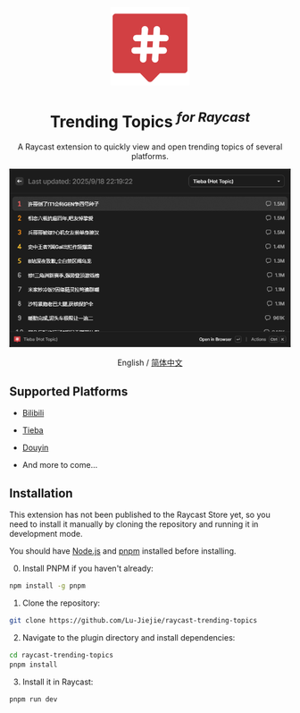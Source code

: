 <p align="center">
  <img src="./assets/icon@dark.png" alt="Recent Projects Icon" height="140">
</p>

<h1 align="center">
Trending Topics <sup><em>for Raycast</em></sup>
</h1>

<p align="center">
A Raycast extension to quickly view and open trending topics of several platforms.
</p>
<img width="862" src="./metadata/trending-topics-1.png">

<p align="center">
  English / <a href="./README.md">简体中文</a>
</p>

## Supported Platforms

- [Bilibili](https://www.bilibili.com/)
- [Tieba](https://tieba.baidu.com/)
- [Douyin](https://www.douyin.com/)

- And more to come...

## Installation

This extension has not been published to the Raycast Store yet, so you need to install it manually by cloning the repository and running it in development mode.

You should have [Node.js](https://nodejs.org/en/download/) and [pnpm](https://pnpm.io/installation) installed before installing.

0. Install PNPM if you haven't already:
```bash
npm install -g pnpm
```

1. Clone the repository:
```bash
git clone https://github.com/Lu-Jiejie/raycast-trending-topics
```

2. Navigate to the plugin directory and install dependencies:
```bash
cd raycast-trending-topics
pnpm install
```

3. Install it in Raycast:
```bash
pnpm run dev
```
